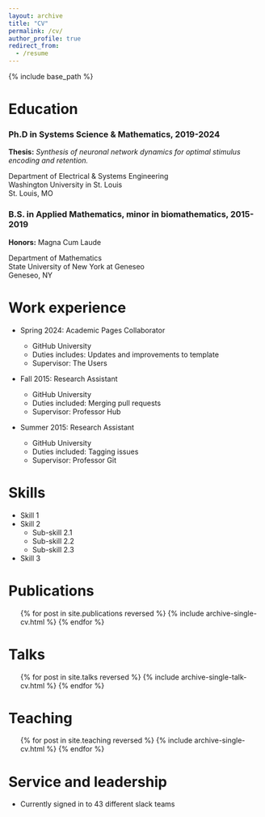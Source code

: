 ```yaml
---
layout: archive
title: "CV"
permalink: /cv/
author_profile: true
redirect_from:
  - /resume
---
```


{% include base_path %}

Education
======
### Ph.D in Systems Science & Mathematics, 2019-2024

   <b>Thesis:</b> <em>Synthesis of neuronal network dynamics for optimal stimulus encoding and retention.</em>

   <p>Department of Electrical & Systems Engineering<br>
   Washington University in St. Louis<br>
   St. Louis, MO</p>

   
### B.S. in Applied Mathematics, minor in biomathematics, 2015-2019

   <b>Honors:</b> Magna Cum Laude
  
   <p>Department of Mathematics <br>
   State University of New York at Geneseo <br>
   Geneseo, NY</p>


Work experience
======
* Spring 2024: Academic Pages Collaborator
  * GitHub University
  * Duties includes: Updates and improvements to template
  * Supervisor: The Users

* Fall 2015: Research Assistant
  * GitHub University
  * Duties included: Merging pull requests
  * Supervisor: Professor Hub

* Summer 2015: Research Assistant
  * GitHub University
  * Duties included: Tagging issues
  * Supervisor: Professor Git
  
Skills
======
* Skill 1
* Skill 2
  * Sub-skill 2.1
  * Sub-skill 2.2
  * Sub-skill 2.3
* Skill 3

Publications
======
  <ul>{% for post in site.publications reversed %}
    {% include archive-single-cv.html %}
  {% endfor %}</ul>
  
Talks
======
  <ul>{% for post in site.talks reversed %}
    {% include archive-single-talk-cv.html  %}
  {% endfor %}</ul>
  
Teaching
======
  <ul>{% for post in site.teaching reversed %}
    {% include archive-single-cv.html %}
  {% endfor %}</ul>
  
Service and leadership
======
* Currently signed in to 43 different slack teams
